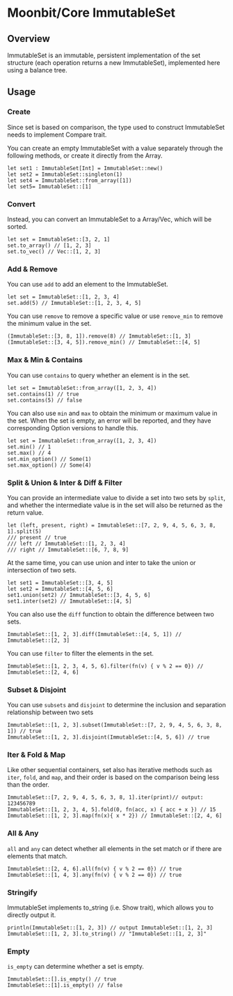 # Moonbit/Core ImmutableSet

## Overview

ImmutableSet is an immutable, persistent implementation of the set structure (each operation returns a new ImmutableSet), implemented here using a balance tree.

## Usage

### Create

Since set is based on comparison, the type used to construct ImmutableSet needs to implement Compare trait.

You can create an empty ImmutableSet with a value separately through the following methods, or create it directly from the Array.

```moonbit
let set1 : ImmutableSet[Int] = ImmutableSet::new()
let set2 = ImmutableSet::singleton(1)
let set4 = ImmutableSet::from_array([1])
let set5= ImmutableSet::[1]
```

### Convert

Instead, you can convert an ImmutableSet to a Array/Vec, which will be sorted.

```moonbit
let set = ImmutableSet::[3, 2, 1]
set.to_array() // [1, 2, 3]
set.to_vec() // Vec::[1, 2, 3]
```

### Add & Remove

You can use `add` to add an element to the ImmutableSet.

```moonbit
let set = ImmutableSet::[1, 2, 3, 4]
set.add(5) // ImmutableSet::[1, 2, 3, 4, 5]
```

You can use `remove` to remove a specific value or use `remove_min` to remove the minimum value in the set.

```moonbit
(ImmutableSet::[3, 8, 1]).remove(8) // ImmutableSet::[1, 3]
(ImmutableSet::[3, 4, 5]).remove_min() // ImmutableSet::[4, 5]
```

### Max & Min & Contains

You can use `contains` to query whether an element is in the set.

```moonbit
let set = ImmutableSet::from_array([1, 2, 3, 4])
set.contains(1) // true
set.contains(5) // false
```

You can also use `min` and `max` to obtain the minimum or maximum value in the set. When the set is empty, an error will be reported, and they have corresponding Option versions to handle this.

```moonbit
let set = ImmutableSet::from_array([1, 2, 3, 4])
set.min() // 1
set.max() // 4
set.min_option() // Some(1)
set.max_option() // Some(4)
```

### Split & Union & Inter & Diff & Filter

You can provide an intermediate value to divide a set into two sets by `split`, and whether the intermediate value is in the set will also be returned as the return value.

```moonbit
let (left, present, right) = ImmutableSet::[7, 2, 9, 4, 5, 6, 3, 8, 1].split(5)
/// present // true
/// left // ImmutableSet::[1, 2, 3, 4]
/// right // ImmutableSet::[6, 7, 8, 9]
```

At the same time, you can use union and inter to take the union or intersection of two sets.

```moonbit
let set1 = ImmutableSet::[3, 4, 5]
let set2 = ImmutableSet::[4, 5, 6]
set1.union(set2) // ImmutableSet::[3, 4, 5, 6]
set1.inter(set2) // ImmutableSet::[4, 5]
```

You can also use the `diff` function to obtain the difference between two sets.

```moonbit
ImmutableSet::[1, 2, 3].diff(ImmutableSet::[4, 5, 1]) // ImmutableSet::[2, 3]
```

You can use `filter` to filter the elements in the set.

```moonbit
ImmutableSet::[1, 2, 3, 4, 5, 6].filter(fn(v) { v % 2 == 0}) // ImmutableSet::[2, 4, 6]
```

### Subset & Disjoint

You can use `subsets` and `disjoint` to determine the inclusion and separation relationship between two sets

```moonbit
ImmutableSet::[1, 2, 3].subset(ImmutableSet::[7, 2, 9, 4, 5, 6, 3, 8, 1]) // true
ImmutableSet::[1, 2, 3].disjoint(ImmutableSet::[4, 5, 6]) // true
```

### Iter & Fold & Map

Like other sequential containers, set also has iterative methods such as `iter`, `fold`, and `map`, and their order is based on the comparison being less than the order.

```moonbit
ImmutableSet::[7, 2, 9, 4, 5, 6, 3, 8, 1].iter(print)// output: 123456789
ImmutableSet::[1, 2, 3, 4, 5].fold(0, fn(acc, x) { acc + x }) // 15
ImmutableSet::[1, 2, 3].map(fn(x){ x * 2}) // ImmutableSet::[2, 4, 6]
```

### All & Any

`all` and `any` can detect whether all elements in the set match or if there are elements that match.

```moonbit
ImmutableSet::[2, 4, 6].all(fn(v) { v % 2 == 0}) // true
ImmutableSet::[1, 4, 3].any(fn(v) { v % 2 == 0}) // true
```

### Stringify

ImmutableSet implements to_string (i.e. Show trait), which allows you to directly output it.

```moonbit
println(ImmutableSet::[1, 2, 3]) // output ImmutableSet::[1, 2, 3]
ImmutableSet::[1, 2, 3].to_string() // "ImmutableSet::[1, 2, 3]"
```

### Empty

`is_empty` can determine whether a set is empty.

```moonbit
ImmutableSet::[].is_empty() // true
ImmutableSet::[1].is_empty() // false
```

